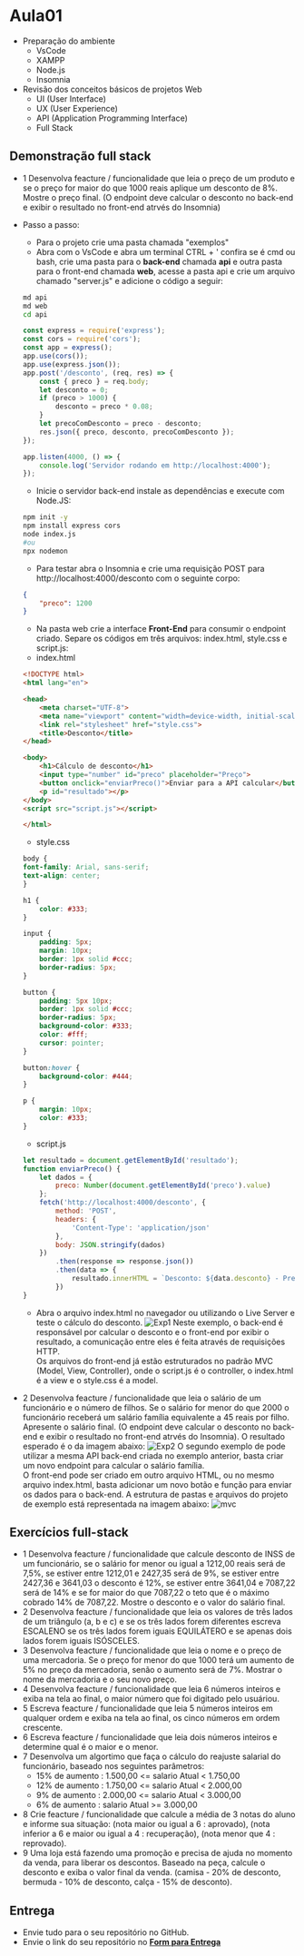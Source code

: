 # Aula01
- Preparação do ambiente
    - VsCode
    - XAMPP
    - Node.js
    - Insomnia
- Revisão dos conceitos básicos de projetos Web
    - UI (User Interface)
    - UX (User Experience)
    - API (Application Programming Interface)
    - Full Stack

## Demonstração full stack
- 1 Desenvolva feacture / funcionalidade que leia o preço de um produto e se o preço for maior do que 1000 reais aplique um desconto de 8%. Mostre o preço final. (O endpoint deve calcular o desconto no back-end e exibir o resultado no front-end atrvés do Insomnia)

- Passo a passo:
    - Para o projeto crie uma pasta chamada "exemplos"
    - Abra com o VsCode e abra um terminal CTRL + ' confira se é cmd ou bash, crie uma pasta para o **back-end** chamada **api** e outra pasta para o front-end chamada **web**, acesse a pasta api e crie um arquivo chamado "server.js" e adicione o código a seguir:
    ```bash
    md api
    md web
    cd api
    ```
    ```javascript
    const express = require('express');
    const cors = require('cors');
    const app = express();
    app.use(cors());
    app.use(express.json());
    app.post('/desconto', (req, res) => {
        const { preco } = req.body;
        let desconto = 0;
        if (preco > 1000) {
            desconto = preco * 0.08;
        }
        let precoComDesconto = preco - desconto;
        res.json({ preco, desconto, precoComDesconto });
    });

    app.listen(4000, () => {
        console.log('Servidor rodando em http://localhost:4000');
    });
    ```
    - Inicie o servidor back-end instale as dependências e execute com Node.JS:
    ```bash
    npm init -y
    npm install express cors
    node index.js
    #ou
    npx nodemon
    ```
    - Para testar abra o Insomnia e crie uma requisição POST para http://localhost:4000/desconto com o seguinte corpo:
    ```json
    {
        "preco": 1200
    }
    ```
    - Na pasta web crie a interface **Front-End** para consumir o endpoint criado. Separe os códigos em três arquivos: index.html, style.css e script.js:
    - index.html
    ```html
    <!DOCTYPE html>
    <html lang="en">

    <head>
        <meta charset="UTF-8">
        <meta name="viewport" content="width=device-width, initial-scale=1.0">
        <link rel="stylesheet" href="style.css">
        <title>Desconto</title>
    </head>

    <body>
        <h1>Cálculo de desconto</h1>
        <input type="number" id="preco" placeholder="Preço">
        <button onclick="enviarPreco()">Enviar para a API calcular</button>
        <p id="resultado"></p>
    </body>
    <script src="script.js"></script>

    </html>
    ```
    - style.css
    ```css
    body {
    font-family: Arial, sans-serif;
    text-align: center;
    }

    h1 {
        color: #333;
    }

    input {
        padding: 5px;
        margin: 10px;
        border: 1px solid #ccc;
        border-radius: 5px;
    }

    button {
        padding: 5px 10px;
        border: 1px solid #ccc;
        border-radius: 5px;
        background-color: #333;
        color: #fff;
        cursor: pointer;
    }

    button:hover {
        background-color: #444;
    }

    p {
        margin: 10px;
        color: #333;
    }
    ```
    - script.js
    ```javascript
    let resultado = document.getElementById('resultado');
    function enviarPreco() {
        let dados = {
            preco: Number(document.getElementById('preco').value)
        };
        fetch('http://localhost:4000/desconto', {
            method: 'POST',
            headers: {
                'Content-Type': 'application/json'
            },
            body: JSON.stringify(dados)
        })
            .then(response => response.json())
            .then(data => {
                resultado.innerHTML = `Desconto: ${data.desconto} - Preço com desconto: ${data.precoComDesconto}`;
            })
    }
    ```
    - Abra o arquivo index.html no navegador ou utilizando o Live Server e teste o cálculo do desconto.
    ![Exp1](./exp1.png)
    Neste exemplo, o back-end é responsável por calcular o desconto e o front-end por exibir o resultado, a comunicação entre eles é feita através de requisições HTTP.<br>Os arquivos do front-end já estão estruturados no padrão MVC (Model, View, Controller), onde o script.js é o controller, o index.html é a view e o style.css é a model.

- 2 Desenvolva feacture / funcionalidade que leia o salário de um funcionário e o número de filhos. Se o salário for menor do que 2000 o funcionário receberá um salário família equivalente a 45 reais por filho. Apresente o salário final. (O endpoint deve calcular o desconto no back-end e exibir o resultado no front-end atrvés do Insomnia). O resultado esperado é o da imagem abaixo:
![Exp2](./exp2.png)
O segundo exemplo de pode utilizar a mesma API back-end criada no exemplo anterior, basta criar um novo endpoint para calcular o salário família.<br> O front-end pode ser criado em outro arquivo HTML, ou no mesmo arquivo index.html, basta adicionar um novo botão e função para enviar os dados para o back-end.
A estrutura de pastas e arquivos do projeto de exemplo está representada na imagem abaixo:
![mvc](./mvc.png)

## Exercícios full-stack
- 1 Desenvolva feacture / funcionalidade que calcule desconto de INSS de um funcionário, se o salário for menor ou igual a 1212,00 reais será de 7,5%, se estiver entre 1212,01 e 2427,35 será de 9%, se estiver entre 2427,36 e 3641,03 o desconto é 12%, se estiver entre 3641,04 e 7087,22 será de 14% e se for maior do que 7087,22 o teto que é o máximo cobrado 14% de 7087,22. Mostre o desconto e o valor do salário final.
- 2 Desenvolva feacture / funcionalidade que leia os valores de três lados de um triângulo (a, b e c) e se os três lados forem diferentes escreva ESCALENO se os três lados forem iguais EQUILÁTERO e se apenas dois lados forem iguais ISÓSCELES.
- 3 Desenvolva feacture / funcionalidade que leia o nome e o preço de uma mercadoria. Se o preço for menor do que 1000 terá um aumento de 5% no preço da mercadoria, senão o aumento será de 7%. Mostrar o nome da mercadoria e o seu novo preço.
- 4 Desenvolva feacture / funcionalidade que leia 6 números inteiros e exiba na tela ao final, o maior número que foi digitado pelo usuáriou.
- 5 Escreva feacture / funcionalidade que leia 5 números inteiros em qualquer ordem e exiba na tela ao final, os cinco números em ordem crescente.
- 6 Escreva feacture / funcionalidade que leia dois números inteiros e determine qual é o maior e o menor.
- 7 Desenvolva um algortimo que faça o cálculo do reajuste salarial do funcionário, baseado nos seguintes parâmetros:
    - 15% de aumento : 1.500,00 <= salario Atual < 1.750,00
    - 12% de aumento : 1.750,00 <= salario Atual < 2.000,00
    - 9% de aumento : 2.000,00 <= salario Atual < 3.000,00
    - 6% de aumento : salario Atual >= 3.000,00
- 8 Crie feacture / funcionalidade que calcule a média de 3 notas do aluno e informe sua situação: (nota maior ou igual a 6 : aprovado), (nota inferior a 6 e maior ou igual a 4 : recuperação), (nota menor que 4 : reprovado).
- 9 Uma loja está fazendo uma promoção e precisa de ajuda no momento da venda, para liberar os descontos. Baseado na peça, calcule o desconto e exiba o valor final da venda. (camisa - 20% de desconto, bermuda - 10% de desconto, calça - 15% de desconto).


## Entrega
- Envie tudo para o seu repositório no GitHub.
- Envie o link do seu repositório no **[Form para Entrega](https://forms.gle/BfrUqgi4bbcSHU5NA)**
